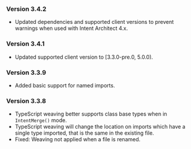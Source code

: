 ### Version 3.4.2

- Updated dependencies and supported client versions to prevent warnings when used with Intent Architect 4.x.

### Version 3.4.1

- Updated supported client version to [3.3.0-pre.0, 5.0.0).

### Version 3.3.9

- Added basic support for named imports.

### Version 3.3.8

- TypeScript weaving better supports class base types when in `IntentMerge()` mode.
- TypeScript weaving will change the location on imports which have a single type imported, that is the same in the existing file.
- Fixed: Weaving not applied when a file is renamed.